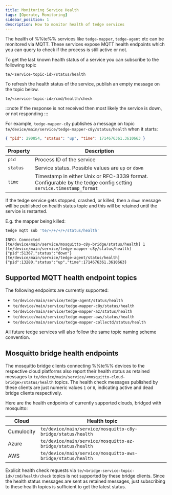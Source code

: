 ```yaml
---
title: Monitoring Service Health
tags: [Operate, Monitoring]
sidebar_position: 1
description: How to monitor health of tedge services
---
```


The health of %%te%% services like `tedge-mapper`, `tedge-agent` etc can be monitored via MQTT.
These services expose MQTT health endpoints which you can query to check if the process is still active or not.

To get the last known health status of a service you can subscribe to the following topic

```text
te/<service-topic-id>/status/health
```

To refresh the health status of the service, publish an empty message on the topic below.

```text
te/<service-topic-id>/cmd/health/check
```

:::note
If the response is not received then most likely the service is down, or not responding
:::


For example, `tedge-mapper-c8y` publishes a message on topic `te/device/main/service/tedge-mapper-c8y/status/health` when it starts:

```json
{ "pid": 290854, "status": "up", "time": 1714676361.3610663 }
```

<!-- TODO: this should be in a reference about health status messages -->

| Property | Description                                                                                                      |
|----------|------------------------------------------------------------------------------------------------------------------|
| `pid`    | Process ID of the service                                                                                        |
| `status` | Service status. Possible values are `up` or `down`                                                               |
| `time`   | Timestamp in either Unix or RFC-3339 format. Configurable by the tedge config setting `service.timestamp_format` |

If the tedge service gets stopped, crashed, or killed, then a `down` message will be published on health status topic
and this will be retained until the service is restarted.

E.g. the mapper being killed:

```sh te2mqtt formats=v1
tedge mqtt sub 'te/+/+/+/+/status/health'
```

```log title="Output"
INFO: Connected
[te/device/main/service/mosquitto-c8y-bridge/status/health] 1
[te/device/main/service/tedge-mapper-c8y/status/health] {"pid":51367,"status":"down"}
[te/device/main/service/tedge-agent/status/health] {"pid":13280,"status":"up","time":1714676361.3610663}
```
## Supported MQTT health endpoint topics

The following endpoints are currently supported:

* `te/device/main/service/tedge-agent/status/health`
* `te/device/main/service/tedge-mapper-c8y/status/health`
* `te/device/main/service/tedge-mapper-az/status/health`
* `te/device/main/service/tedge-mapper-aws/status/health`
* `te/device/main/service/tedge-mapper-collectd/status/health`

All future tedge services will also follow the same topic naming scheme convention.

## Mosquitto bridge health endpoints

The mosquitto bridge clients connecting %%te%% devices to the respective cloud platforms also report their health
status as retained messages to `te/device/main/service/<mosquitto-cloud-bridge>/status/health` topics. The health check
messages published by these clients are just numeric values `1` or `0`, indicating active and dead bridge clients
respectively.

Here are the health endpoints of currently supported clouds, bridged with mosquitto:

| Cloud      | Health topic                                                |
|------------|-------------------------------------------------------------|
| Cumulocity | `te/device/main/service/mosquitto-c8y-bridge/status/health` |
| Azure      | `te/device/main/service/mosquitto-az-bridge/status/health`  |
| AWS        | `te/device/main/service/mosquitto-aws-bridge/status/health` |

Explicit health check requests via `te/<bridge-service-topic-id>/cmd/health/check` topics is not supported by these bridge clients.
Since the health status messages are sent as retained messages, just subscribing to these health topics is sufficient to get the latest status.

